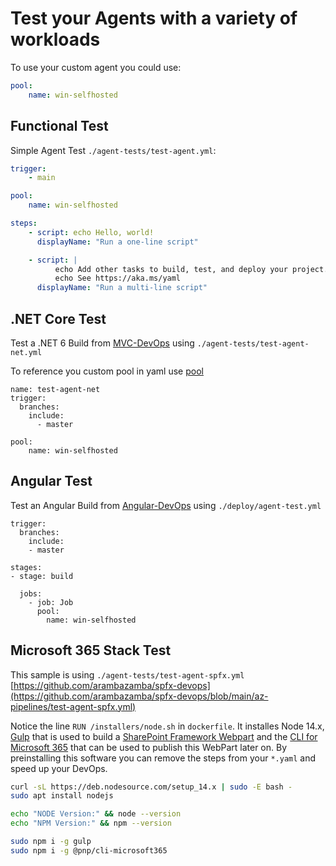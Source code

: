 # Test your Agents with a variety of workloads

To use your custom agent you could use:

```yaml
pool:
    name: win-selfhosted
```


## Functional Test

Simple Agent Test `./agent-tests/test-agent.yml`:

```yaml
trigger:
    - main

pool:
    name: win-selfhosted

steps:
    - script: echo Hello, world!
      displayName: "Run a one-line script"

    - script: |
          echo Add other tasks to build, test, and deploy your project.
          echo See https://aka.ms/yaml
      displayName: "Run a multi-line script"
```

## .NET Core Test

Test a .NET 6 Build from [MVC-DevOps](https://github.com/arambazamba/mvc-devops) using `./agent-tests/test-agent-net.yml`

To reference you custom pool in yaml use [pool](https://learn.microsoft.com/en-us/azure/devops/pipelines/agents/pools-queues?view=azure-devops&tabs=yaml%2Cbrowser#choosing-a-pool-and-agent-in-your-pipeline)

```
name: test-agent-net
trigger:
  branches:
    include:
      - master

pool:
    name: win-selfhosted
```

## Angular Test

Test an Angular Build from [Angular-DevOps](https://github.com/arambazamba/angular-devops) using `./deploy/agent-test.yml`

```
trigger:
  branches:
    include:
    - master
  
stages:
- stage: build

  jobs:
    - job: Job
      pool:
        name: win-selfhosted
```

## Microsoft 365 Stack Test

This sample is using `./agent-tests/test-agent-spfx.yml` [https://github.com/arambazamba/spfx-devops](https://github.com/arambazamba/spfx-devops/blob/main/az-pipelines/test-agent-spfx.yml)

Notice the line `RUN /installers/node.sh` in `dockerfile`. It installes Node 14.x, [Gulp](https://gulpjs.com/) that is used to build a [SharePoint Framework Webpart](https://learn.microsoft.com/en-us/sharepoint/dev/spfx/sharepoint-framework-overview) and the [CLI for Microsoft 365](https://pnp.github.io/cli-microsoft365/) that can be used to publish this WebPart later on. By preinstalling this software you can remove the steps from your `*.yaml` and speed up your DevOps.

```bash
curl -sL https://deb.nodesource.com/setup_14.x | sudo -E bash -
sudo apt install nodejs

echo "NODE Version:" && node --version
echo "NPM Version:" && npm --version

sudo npm i -g gulp
sudo npm i -g @pnp/cli-microsoft365
```
